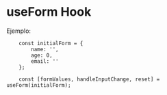 # useForm Hook

Ejemplo:
```
    const initialForm = {
        name: '',
        age: 0,
        email: ''
    };
    
    const [formValues, handleInputChange, reset] = useForm(initialForm);
```
